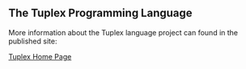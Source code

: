 ## The Tuplex Programming Language

More information about the Tuplex language project can found in the published site:

<a href="https://tuplexlanguage.github.io/site/index.html">Tuplex Home Page</a>

